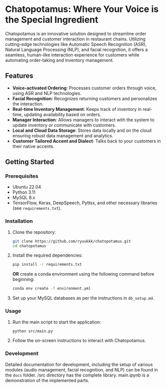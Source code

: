 # Chatopotamus: Where Your Voice is the Special Ingredient

Chatopotamus is an innovative solution designed to streamline order management and customer interaction in restaurant chains. Utilizing cutting-edge technologies like Automatic Speech Recognition (ASR), Natural Language Processing (NLP), and facial recognition, it offers a seamless, human-like interaction experience for customers while automating order-taking and inventory management.

## Features
- **Voice-activated Ordering**: Processes customer orders through voice, using ASR and NLP technologies.
- **Facial Recognition**: Recognizes returning customers and personalizes the interaction.
- **Real-time Inventory Management**: Keeps track of inventory in real-time, updating availability based on orders.
- **Manager Interaction**: Allows managers to interact with the system to update inventory or communicate with customers.
- **Local and Cloud Data Storage**: Stores data locally and on the cloud ensuring robust data management and analytics.
- **Customer Tailored Accent and Dialect**: Talks back to your customers in their native accents.

## Getting Started

### Prerequisites
- Ubuntu 22.04
- Python 3.11
- MySQL 8.x 
- TensorFlow, Keras, DeepSpeech, Pyttsx, and other necessary libraries (see ``requirements.txt``).

### Installation
1. Clone the repository:
   ```bash
   git clone https://github.com/ryuukkk/chatopotamus.git
   cd chatopotamus
   ```
2. Install the required dependencies:
   ```bash
   pip install -r requirements.txt
   ```
   **OR**
   create a conda environment using the following command before beginning:
   ```bash
   conda env create -f environment.yml
   ```

3. Set up your MySQL databases as per the instructions in `db_setup.md`.

### Usage
1. Run the main script to start the application:
   ```bash
   python src/main.py
   ```
2. Follow the on-screen instructions to interact with Chatopotamus.

### Development
Detailed documentation for development, including the setup of various modules (audio management, facial recognition, and NLP) can be found in the `docs` folder.
/src directory has the complete library.
main.ipynb is a demonstration of the implemented parts.
